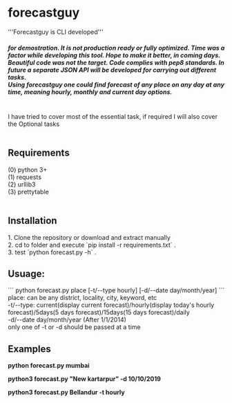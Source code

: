 # forecastguy
'''Forecastguy is CLI developed''' <h5> for demostration. It is not production ready or fully optimized. Time was a factor while developing this tool. Hope to make it better, in coming days. Beautiful code was not the target. Code complies with pep8 standards. In future a separate JSON API will be developed for carrying out different tasks.<br/>
Using forecastguy one could find forecast of any place on any day at any time, meaning hourly, monthly and current day options.</h5>
<br>I have tried to cover most of the essential task, if required I will also cover the Optional tasks<br/>
<br>
<h2> Requirements</h2>
(0) python 3+ <br/>
(1) requests <br/>
(2) urllib3  <br/>
(3) prettytable  <br/>
<br>

<h2>Installation</h2>
1. Clone the repository or download and extract manually <br/>
2. cd to folder and execute `pip install -r requirements.txt` . <br/>
3. test `python forecast.py -h` .
<br/>
<h2>Usuage:</h2>
```
python forecast.py place [-t/--type hourly] [-d/--date day/month/year]
```
<br/>place: can be any district, locality, city, keyword, etc <br/>
-t/--type: current(display current forecast)/hourly(display today's hourly forecast)/5days(5 days forecast)/15days(15 days forecast)/daily<br/>
-d/--date day/month/year (After 1/1/2014) <br/>
<h8>only one of -t or -d should be passed at a time</h8><b/r>
<h2> Examples </h2>
  <p>python forecast.py mumbai</p>

python3 forecast.py "New kartarpur" -d 10/10/2019 

python3 forecast.py Bellandur -t hourly

